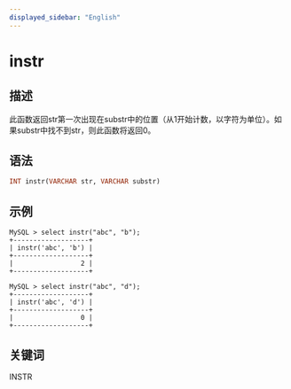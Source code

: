 ```yaml
---
displayed_sidebar: "English"
---
```


# instr

## 描述

此函数返回str第一次出现在substr中的位置（从1开始计数，以字符为单位）。如果substr中找不到str，则此函数将返回0。

## 语法

```Haskell
INT instr(VARCHAR str, VARCHAR substr)
```

## 示例

```Plain Text
MySQL > select instr("abc", "b");
+-------------------+
| instr('abc', 'b') |
+-------------------+
|                 2 |
+-------------------+

MySQL > select instr("abc", "d");
+-------------------+
| instr('abc', 'd') |
+-------------------+
|                 0 |
+-------------------+
```

## 关键词

INSTR